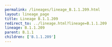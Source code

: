 ```yaml
---
permalink: /lineages/lineage_B.1.1.209.html
layout: lineage_page
title: Lineage B.1.1.209
redirect_to: ../lineage.html?lineage=B.1.1.209
lineage: B.1.1.209
parent: B.1.1
children: ['B.1.1.209']
---
```

